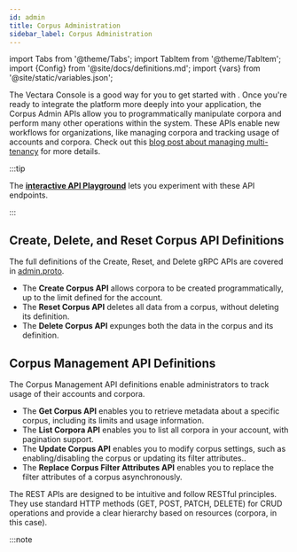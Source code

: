 ```yaml
---
id: admin
title: Corpus Administration
sidebar_label: Corpus Administration
---
```


import Tabs from '@theme/Tabs';
import TabItem from '@theme/TabItem';
import {Config} from '@site/docs/definitions.md';
import {vars} from '@site/static/variables.json';

The Vectara Console is a good way for you to get started with <Config v="names.product"/>. Once
you're ready to integrate the platform more deeply into your application, the 
Corpus Admin APIs allow you to programmatically manipulate corpora and perform 
many other operations within the system. These APIs enable new workflows for 
organizations, like managing corpora and tracking usage of accounts 
and corpora. Check out this [blog post about managing multi-tenancy](https://vectara.com/blog/managing-multi-tenancy-with-vectaras-new-management-apis/) for more details.

:::tip

The [**interactive API Playground**](/docs/rest-api/vectara-rest-api-v-2) lets you experiment with these API endpoints.

:::

## Create, Delete, and Reset Corpus API Definitions

The full definitions of the Create, Reset, and Delete gRPC APIs are covered
in [admin.proto](https://github.com/vectara/protos/blob/main/admin.proto). 

* The **Create Corpus API** allows corpora to be created programmatically, up to the
limit defined for the account. 
* The **Reset Corpus API** deletes all data from a corpus, without
deleting its definition.
* The **Delete Corpus API** expunges both the data in the corpus and 
its definition.


## Corpus Management API Definitions

The Corpus Management API definitions enable administrators to track usage of 
their accounts and corpora.

* The **Get Corpus API** enables you to retrieve metadata about a specific 
  corpus, including its limits and usage information.
* The **List Corpora API** enables you to list all corpora in your account, 
  with pagination support.
* The **Update Corpus API** enables you to modify corpus settings, such as 
  enabling/disabling the corpus or updating its filter attributes..
* The **Replace Corpus Filter Attributes API** enables you to replace the filter 
  attributes of a corpus asynchronously.

The REST APIs are designed to be intuitive and follow RESTful principles. They 
use standard HTTP methods (GET, POST, PATCH, DELETE) for CRUD operations and 
provide a clear hierarchy based on resources (corpora, in this case).

:::note
